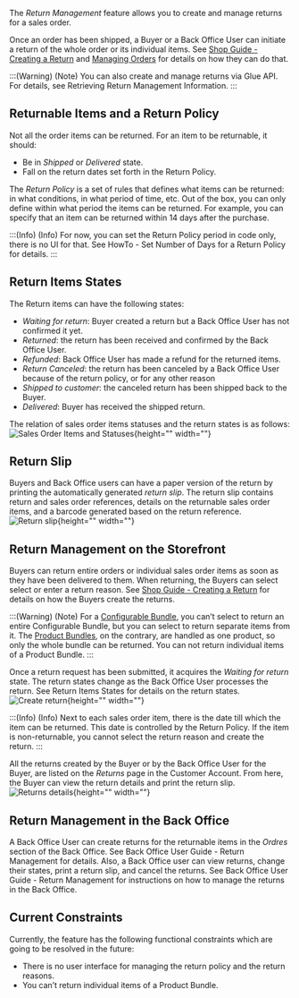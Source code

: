 The *Return Management* feature allows you to create and manage returns for a sales order. 

Once an order has been shipped, a Buyer or a Back Office User can initiate a return of the whole order or its individual items. See [Shop Guide - Creating a Return](https://documentation.spryker.com/docs/shop-guide-creating-a-return) and [Managing Orders](https://documentation.spryker.com/docs/managing-orders) for details on how they can do that.

:::(Warning) (Note)
You can also create and manage returns via Glue API. For details, see Retrieving Return Management Information.
:::

## Returnable Items and a Return Policy
Not all the order items can be returned. For an item to be returnable, it should:

* Be in *Shipped* or *Delivered* state.
* Fall on the return dates set forth in the Return Policy.

The *Return Policy* is a set of rules that defines what items can be returned: in what conditions, in what period of time, etc. Out of the box, you can only define within what period the items can be returned. For example, you can specify that an item can be returned within 14 days after the purchase. 

:::(Info) (Info)
For now, you can set the Return Policy period in code only, there is no UI for that. See HowTo - Set Number of Days for a Return Policy for details.
:::

## Return Items States
The Return items can have the following states:

* *Waiting for return*: Buyer created a return but a Back Office User has not confirmed it yet.
* *Returned*: the return has been received and confirmed by the Back Office User.
* *Refunded*: Back Office User has made a refund for the returned items.
* *Return Canceled*: the return has been canceled by a Back Office User because of the return policy, or for any other reason
* *Shipped to customer*: the canceled return has been shipped back to the Buyer.
* *Delivered*: Buyer has received the shipped return.

The relation of sales order items statuses and the return states is as follows:
![Sales Order Items and Statuses](https://confluence-connect.gliffy.net/embed/image/cebbb529-19b7-4623-bd6d-ef2b30fe97a9.png?utm_medium=live&utm_source=custom){height="" width=""}

## Return Slip
Buyers and Back Office users can have a paper version of the return by printing the automatically generated *return slip*. The return slip contains return and sales order references, details on the returnable sales order items, and a barcode generated based on the return reference. 
![Return slip](https://spryker.s3.eu-central-1.amazonaws.com/docs/Features/Order+Management/Return+Management/Return+Management+Feature+Overview/return-slip.png){height="" width=""}

## Return Management on the Storefront
Buyers can return entire orders or individual sales order items as soon as they have been delivered to them. When returning, the Buyers can select select or enter a return reason. See [Shop Guide - Creating a Return](https://documentation.spryker.com/docs/shop-guide-creating-a-return)  for details on how the Buyers create the returns.

:::(Warning) (Note)
For a [Configurable Bundle](https://documentation.spryker.com/docs/configurable-bundle), you can’t select to return an entire Configurable Bundle, but you can select to return separate items from it.
The [Product Bundles](https://documentation.spryker.com/docs/product-bundle), on the contrary, are handled as one product, so only the whole bundle can be returned. You can not return individual items of a Product Bundle.
:::

Once a return request has been submitted, it acquires the *Waiting for return* state. The return states change as the Back Office User processes the return. See Return Items States for details on the return states.
![Create return](https://spryker.s3.eu-central-1.amazonaws.com/docs/Features/Order+Management/Return+Management/Return+Management+Feature+Overview/create-return.png){height="" width=""}

:::(Info) (Info)
Next to each sales order item, there is the date till which the item can be returned. This date is controlled by the Return Policy. If the item is non-returnable, you cannot select the return reason and create the return.
:::

All the returns created by the Buyer or by the Back Office User for the Buyer, are listed on the *Returns* page in the Customer Account. From here, the Buyer can view the return details and print the return slip.
![Returns details](https://spryker.s3.eu-central-1.amazonaws.com/docs/Features/Order+Management/Return+Management/Return+Management+Feature+Overview/return-details.png){height="" width=""}

## Return Management in the Back Office
A Back Office User can create returns for the returnable items in the *Ordres* section of the Back Office. See Back Office User Guide - Return Management for details. Also, a Back Office user can view returns, change their states, print a return slip, and cancel the returns.  See Back Office User Guide - Return Management  for instructions on how to manage the returns in the Back Office.

## Current Constraints
Currently, the feature has the following functional constraints which are going to be resolved in the future:

* There is no user interface for managing the return policy and the return reasons.
* You can’t return individual items of a Product Bundle.